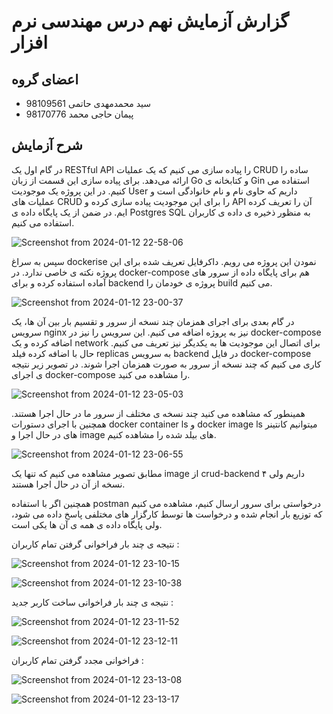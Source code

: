 # گزارش آزمایش نهم درس مهندسی نرم افزار

## اعضای گروه

+ سید محمدمهدی حاتمی 98109561
+ پیمان حاجی محمد 98170776

## شرح آزمایش 

در گام اول یک RESTful API را پیاده سازی می کنیم که یک عملیات CRUD ساده را ارائه می‌دهد. برای پیاده سازی این قسمت از زبان Go و کتابخانه ی Gin استفاده می کنیم. در این پروژه یک موجودیت User داریم که حاوی نام و نام خانوادگی است و عملیات های CRUD را برای این موجودیت پیاده سازی کرده و API آن را تعریف کرده ایم. در ضمن از یک پایگاه داده ی Postgres SQL به منظور ذخیره ی داده ی کاربران استفاده می کنیم. 

![Screenshot from 2024-01-12 22-58-06](https://github.com/smmhatami/SE-Lab9/assets/62210297/66273cc0-c37a-46ff-b0b4-9a0537576be7)

سپس به سراغ dockerise نمودن این پروژه می رویم. داکرفایل تعریف شده برای این پروژه نکته ی خاصی ندارد. در docker-compose هم برای پایگاه داده از سرور های آماده استفاده کرده و برای backend پروژه ی خودمان را build  می کنیم. 

![Screenshot from 2024-01-12 23-00-37](https://github.com/smmhatami/SE-Lab9/assets/62210297/1acfc611-2954-4d94-b9c6-9162c07c6478)

در گام بعدی برای اجرای همزمان چند نسخه از سرور و تقسیم بار بین آن ها، یک سرویس nginx نیز به پروژه اضافه می کنیم. این سرویس را نیز در docker-compose اضافه کرده و یک network برای اتصال این موجودیت ها به یکدیگر نیز تعریف می کنیم. حال با اضافه کرده فیلد replicas به سرویس backend در فایل docker-compose کاری می کنیم که چند نسخه از سرور به صورت همزمان اجرا شوند. در تصویر زیر نتیجه ی اجرای docker-compose را مشاهده می کنید. 

![Screenshot from 2024-01-12 23-05-03](https://github.com/smmhatami/SE-Lab9/assets/62210297/e7be0fb4-33ed-402e-82a2-9541cf1a470d)

همینطور که مشاهده می کنید چند نسخه ی مختلف از سرور ما در حال اجرا هستند. همچنین با اجرای دستورات docker container ls و docker image ls میتوانیم کانتینر های در حال اجرا و image های بیلد شده را مشاهده کنیم. 

![Screenshot from 2024-01-12 23-06-55](https://github.com/smmhatami/SE-Lab9/assets/62210297/548fa101-24ba-48e4-8747-8f54c056526d)

مطابق تصویر مشاهده می کنیم که تنها یک image از crud-backend داریم ولی ۴ نسخه از آن در حال اجرا هستند. 

همچنین اگر با استفاده postman درخواستی برای سرور ارسال کنیم، مشاهده می کنیم که توزیع بار انجام شده و درخواست ها توسط کارگزار های مختلفی پاسخ داده می شود، ولی پایگاه داده ی همه ی آن ها یکی است. 

نتیجه ی چند بار فراخوانی گرفتن تمام کاربران : 

![Screenshot from 2024-01-12 23-10-15](https://github.com/smmhatami/SE-Lab9/assets/62210297/2e7bb610-a0b0-4c2a-aea0-56fd48e25402)

![Screenshot from 2024-01-12 23-10-38](https://github.com/smmhatami/SE-Lab9/assets/62210297/0e89a09a-1537-4bcb-91cd-5b1567acbe48)


نتیجه ی چند بار فراخوانی ساخت کاربر جدید :‌

![Screenshot from 2024-01-12 23-11-52](https://github.com/smmhatami/SE-Lab9/assets/62210297/2cd59158-05a6-4fe6-890b-2f3b36a665c3)

![Screenshot from 2024-01-12 23-12-11](https://github.com/smmhatami/SE-Lab9/assets/62210297/1d11b86c-9f0d-4f76-a64b-29ff73389028)

فراخوانی مجدد گرفتن تمام کاربران : 

![Screenshot from 2024-01-12 23-13-08](https://github.com/smmhatami/SE-Lab9/assets/62210297/0a897443-b023-4ad2-9a8c-b4c75c62a779)

![Screenshot from 2024-01-12 23-13-17](https://github.com/smmhatami/SE-Lab9/assets/62210297/f718192f-bc83-44de-a9b5-d16ebee1a9e4)

